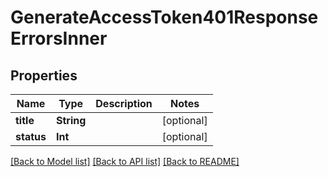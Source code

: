 # GenerateAccessToken401ResponseErrorsInner

## Properties
Name | Type | Description | Notes
------------ | ------------- | ------------- | -------------
**title** | **String** |  | [optional] 
**status** | **Int** |  | [optional] 

[[Back to Model list]](../README.md#documentation-for-models) [[Back to API list]](../README.md#documentation-for-api-endpoints) [[Back to README]](../README.md)



